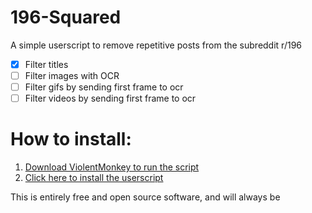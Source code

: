 # 196-Squared
A simple userscript to remove repetitive posts from the subreddit r/196

* [X] Filter titles
* [ ] Filter images with OCR
* [ ] Filter gifs by sending first frame to ocr
* [ ] Filter videos by sending first frame to ocr

# How to install:
1. [Download ViolentMonkey to run the script](https://violentmonkey.github.io/get-it/)
2. [Click here to install the userscript](https://github.com/BigweldIndustries/196-Squared/raw/main/script.user.js)

This is entirely free and open source software, and will always be
